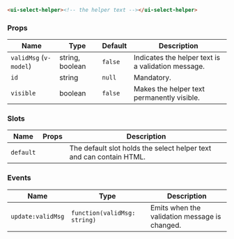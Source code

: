 ```html
<ui-select-helper><!-- the helper text --></ui-select-helper>
```

### Props

| Name                   | Type            | Default | Description                                        |
| ---------------------- | --------------- | ------- | -------------------------------------------------- |
| `validMsg` (`v-model`) | string, boolean | `false` | Indicates the helper text is a validation message. |
| `id`                   | string          | `null`  | Mandatory.                                         |
| `visible`              | boolean         | `false` | Makes the helper text permanently visible.         |

### Slots

| Name      | Props | Description                                                         |
| --------- | ----- | ------------------------------------------------------------------- |
| `default` |       | The default slot holds the select helper text and can contain HTML. |

### Events

| Name              | Type                         | Description                                   |
| ----------------- | ---------------------------- | --------------------------------------------- |
| `update:validMsg` | `function(validMsg: string)` | Emits when the validation message is changed. |
